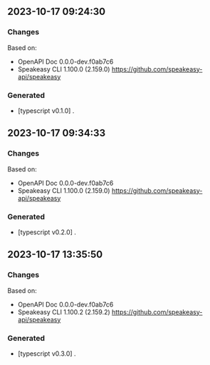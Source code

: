 

## 2023-10-17 09:24:30
### Changes
Based on:
- OpenAPI Doc 0.0.0-dev.f0ab7c6 
- Speakeasy CLI 1.100.0 (2.159.0) https://github.com/speakeasy-api/speakeasy
### Generated
- [typescript v0.1.0] .

## 2023-10-17 09:34:33
### Changes
Based on:
- OpenAPI Doc 0.0.0-dev.f0ab7c6 
- Speakeasy CLI 1.100.0 (2.159.0) https://github.com/speakeasy-api/speakeasy
### Generated
- [typescript v0.2.0] .

## 2023-10-17 13:35:50
### Changes
Based on:
- OpenAPI Doc 0.0.0-dev.f0ab7c6 
- Speakeasy CLI 1.100.2 (2.159.2) https://github.com/speakeasy-api/speakeasy
### Generated
- [typescript v0.3.0] .